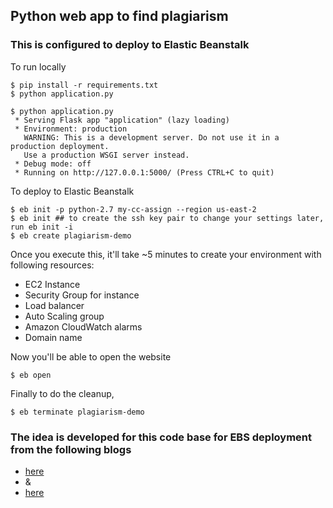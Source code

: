 ## Python web app to find plagiarism ##
### This is configured to deploy to Elastic Beanstalk ###

To run locally
```
$ pip install -r requirements.txt
$ python application.py

$ python application.py 
 * Serving Flask app "application" (lazy loading)
 * Environment: production
   WARNING: This is a development server. Do not use it in a production deployment.
   Use a production WSGI server instead.
 * Debug mode: off
 * Running on http://127.0.0.1:5000/ (Press CTRL+C to quit)
```
To deploy to Elastic Beanstalk
```
$ eb init -p python-2.7 my-cc-assign --region us-east-2
$ eb init ## to create the ssh key pair to change your settings later, run eb init -i
$ eb create plagiarism-demo 
```
Once you execute this, it'll take ~5 minutes to create your environment with following resources:

- EC2 Instance
- Security Group for instance
- Load balancer
- Auto Scaling group
- Amazon CloudWatch alarms
- Domain name

Now you'll be able to open the website

```
$ eb open
```
Finally to do the cleanup,

```
$ eb terminate plagiarism-demo 
```
### The idea is developed for this code base for EBS deployment from the following blogs ###
- [here](http://amunategui.github.io/idea-to-pitch/index.html)
- &
- [here](https://opensource.com/article/20/3/open-source-writing-tools)